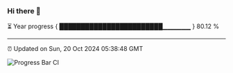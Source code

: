 ### Hi there 👋

⏳ Year progress { ████████████████████████▁▁▁▁▁▁ } 80.12 %

---

⏰ Updated on Sun, 20 Oct 2024 05:38:48 GMT

![Progress Bar CI](https://github.com/IshwaranRudhara/GIT-ACTION/workflows/Progress%20Bar%20CI/badge.svg)
